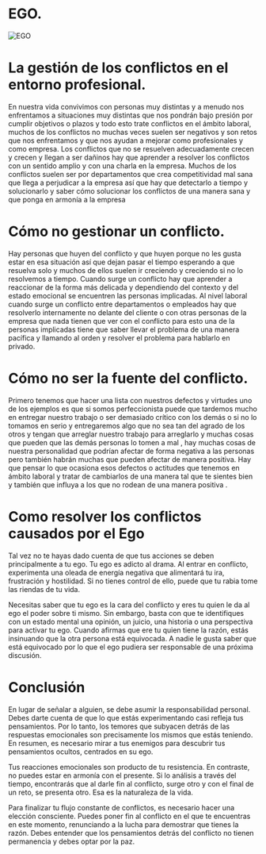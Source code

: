 # EGO.
![EGO](http://lapiedradesisifo.com/wp-content/uploads/2018/12/Ego2.jpg)
# La gestión de los conflictos en el entorno profesional.
En nuestra vida convivimos con personas muy distintas y a menudo nos enfrentamos a situaciones muy distintas que nos pondrán bajo presión por cumplir objetivos o plazos y todo esto trate conflictos en el ámbito laboral, muchos de los conflictos no muchas veces suelen ser negativos y son retos que nos enfrentamos y que nos ayudan a mejorar como profesionales y como empresa.
Los conflictos que no se resuelven adecuadamente crecen y crecen y llegan a ser dañinos hay que aprender a resolver los conflictos con un sentido amplio y con una charla en la empresa.
Muchos de los conflictos suelen ser por departamentos  que crea competitividad mal sana que llega a perjudicar a la empresa así que hay que detectarlo a tiempo y solucionarlo  y saber cómo solucionar los conflictos de una manera sana y que ponga en armonía a la empresa

# Cómo no gestionar un conflicto.
Hay personas que huyen del conflicto y que huyen porque no les gusta estar en esa situación así que dejan pasar el tiempo esperando a que resuelva solo y muchos de ellos suelen ir creciendo y creciendo si no lo resolvemos a tiempo.
Cuando surge un conflicto hay que aprender a reaccionar de la forma más delicada y dependiendo del contexto y del estado emocional se encuentren las personas implicadas. 
Al nivel laboral cuando surge un conflicto entre departamentos o empleados hay que resolverlo internamente no delante del cliente o con otras personas de la empresa que nada tienen que ver con el conflicto para esto una de la personas implicadas tiene que saber llevar el problema de una manera pacífica y llamando al orden y resolver el problema para hablarlo en privado.

# Cómo no ser la fuente del conflicto.
Primero tenemos que hacer una lista con nuestros defectos y virtudes  uno de los ejemplos es que si somos perfeccionista puede que tardemos mucho en entregar nuestro trabajo  o ser demasiado crítico con los demás  o si no lo tomamos en serio y entregaremos algo que no sea tan del agrado de los otros y tengan que arreglar nuestro trabajo para arreglarlo  y muchas cosas que pueden que las demás personas lo tomen a mal , hay muchas cosas de nuestra personalidad que podrían afectar de forma negativa a las personas pero también habrán muchas que pueden afectar de manera positiva.
Hay que pensar lo que ocasiona esos defectos o actitudes que tenemos en ámbito laboral y tratar de cambiarlos de una manera tal que te sientes bien y también que influya a los que no rodean de una manera positiva .

# Como resolver los conflictos causados por el Ego
Tal vez no te hayas dado cuenta de que tus acciones se deben principalmente a tu ego. Tu ego es adicto al drama. Al entrar en conflicto, experimenta una oleada de energía negativa que alimentará tu ira, frustración y hostilidad. Si no tienes control de ello, puede que tu rabia tome las riendas de tu vida.

Necesitas saber que tu ego es la cara del conflicto y eres tu quien le da al ego el poder sobre ti mismo. Sin embargo, basta con que te identifiques con un estado mental  una opinión, un juicio, una historia o una perspectiva para activar tu ego. Cuando afirmas que ere tu quien tiene la razón, estás insinuando  que la otra persona está equivocada. A nadie le gusta saber que está equivocado por lo que el ego pudiera ser responsable de una próxima discusión.

# Conclusión
En lugar de señalar a alguien, se debe asumir la responsabilidad personal. Debes darte cuenta de que lo que estás experimentando casi refleja tus pensamientos. Por lo tanto, los temores que subyacen detrás de las respuestas emocionales son precisamente los mismos que estás teniendo. En resumen, es necesario mirar a tus enemigos para descubrir tus pensamientos ocultos, centrados en su ego.

Tus reacciones emocionales son producto de tu resistencia. En contraste, no puedes estar en armonía con el presente.  Si lo análisis a través del tiempo, encontrarás que al darle fin al conflicto, surge otro y con el final de un reto, se presenta otro. Esa es la naturaleza de la vida.

Para finalizar tu flujo constante de conflictos, es necesario hacer una elección consciente. Puedes poner fin al conflicto en el que te encuentras en este momento, renunciando a la lucha para demostrar que tienes la razón. Debes entender que los pensamientos detrás del conflicto no tienen permanencia y debes optar por la paz.

